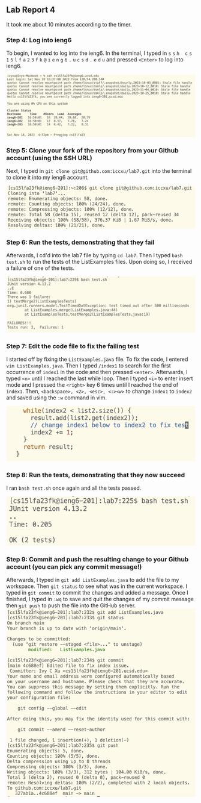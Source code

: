 ## Lab Report 4  
It took me about 10 minutes according to the timer.  
  
### Step 4: Log into ieng6  
To begin, I wanted to log into the ieng6. In the terminal, I typed in `s` `s` `h` ` ` `c` `s` `1` `5` `l` `f` `a` `2` `3` `f` `k` `@` `i` `e` `n` `g` `6` `.` `u` `c` `s` `d` `.` `e` `d` `u` and pressed `<Enter>` to log into ieng6.
  
![Image](lab4_login.png)  

### Step 5: Clone your fork of the repository from your Github account (using the SSH URL)  
Next, I typed in `git clone git@github.com:iccxu/lab7.git` into the terminal to clone it into my ieng6 account.  
  
![Image](lab4_clone.png)  

### Step 6: Run the tests, demonstrating that they fail  
Afterwards, I cd'd into the lab7 file by typing `cd lab7`. Then I typed `bash test.sh` to run the tests of the ListExamples files. Upon doing so, I received a failure of one of the tests.  
  
![Image](lab4_failed_test.png)  

### Step 7: Edit the code file to fix the failing test  
I started off by fixing the `ListExamples.java` file. To fix the code, I entered `vim ListExamples.java`. Then I typed `/index1` to search for the first occurrence of `index1` in the code and then pressed `<enter>`. Afterwards, I typed `<n>` until I reached the last while loop. Then I typed `<i>` to enter insert mode and I pressed the `<right>` key 6 times until I reached the end of `index1`. Then, `<backspace>, <2>, <esc>, <:><w>` to change `index1` to `index2` and saved using the `:w` command in vim.  
  
![Image](lab4_codefix.png)  

### Step 8: Run the tests, demonstrating that they now succeed  
I ran `bash test.sh` once again and all the tests passed.  
  
![Image](lab4_fixed_test.png)  

### Step 9: Commit and push the resulting change to your Github account (you can pick any commit message!)  
Afterwards, I typed in `git add ListExamples.java` to add the file to my workspace. Then `git status` to see what was in the current workspace. I typed in `git commit` to commit the changes and added a message. Once I finished, I typed in `:wq` to save and quit the changes of my commit message then `git push` to push the file into the GitHub server.  
![Image](lab4push.png)  

